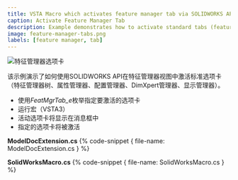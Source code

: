 ```yaml
---
title: VSTA Macro which activates feature manager tab via SOLIDWORKS API
caption: Activate Feature Manager Tab
description: Example demonstrates how to activate standard tabs (feature manager tree, property manager, configuration manager, DimXpert manager, display manager) in the feature manager view using SOLIDWORKS API
image: feature-manager-tabs.png
labels: [feature manager, tab]
---
```

![特征管理器选项卡](feature-manager-tabs.png)

该示例演示了如何使用SOLIDWORKS API在特征管理器视图中激活标准选项卡（特征管理器树、属性管理器、配置管理器、DimXpert管理器、显示管理器）。

* 使用*FeatMgrTab_e*枚举指定要激活的选项卡
* 运行宏（VSTA3）
* 活动选项卡将显示在消息框中
* 指定的选项卡将被激活

**ModelDocExtension.cs**
{% code-snippet { file-name: ModelDocExtension.cs } %}

**SolidWorksMacro.cs**
{% code-snippet { file-name: SolidWorksMacro.cs } %}
